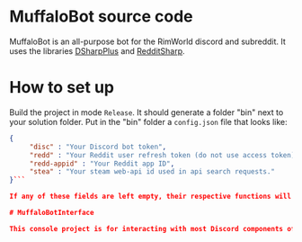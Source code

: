 # MuffaloBot source code

MuffaloBot is an all-purpose bot for the RimWorld discord and subreddit. It uses the libraries [DSharpPlus](https://github.com/NaamloosDT/DSharpPlus) and [RedditSharp](https://github.com/CrustyJew/RedditSharp).

# How to set up

Build the project in mode `Release`. It should generate a folder "bin" next to your solution folder. Put in the "bin" folder a `config.json` file that looks like:
```json
{
     "disc" : "Your Discord bot token",
     "redd" : "Your Reddit user refresh token (do not use access token)",
     "redd-appid" : "Your Reddit app ID",
     "stea" : "Your steam web-api id used in api search requests."
}```

If any of these fields are left empty, their respective functions will be disabled.

# MuffaloBotInterface

This console project is for interacting with most Discord components of MuffaloBot. I call it "an open-ended unit tester"